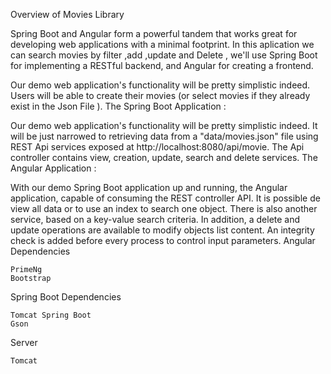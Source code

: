 Overview of Movies Library

Spring Boot and Angular form a powerful tandem that works great for developing web applications with a minimal footprint.
In this aplication we can search movies by filter ,add ,update and Delete , we'll use Spring Boot for implementing a RESTful backend, and Angular for creating a frontend.

Our demo web application's functionality will be pretty simplistic indeed. Users will be able to create their movies (or select movies if they already exist in the Json File ).
The Spring Boot Application :

Our demo web application's functionality will be pretty simplistic indeed. It will be just narrowed to retrieving data from a "data/movies.json" file using REST Api services exposed at http://localhost:8080/api/movie. The Api controller contains view, creation, update, search and delete services.
The Angular Application :

With our demo Spring Boot application up and running, the Angular application, capable of consuming the REST controller API.
It is possible de view all data or to use an index to search one object. There is also another service, based on a key-value search criteria. In addition, a delete and update operations are available to modify objects list content. An integrity check is added before every process to control input parameters.
Angular Dependencies

    PrimeNg
    Bootstrap 

Spring Boot Dependencies

    Tomcat Spring Boot
    Gson

Server

    Tomcat
